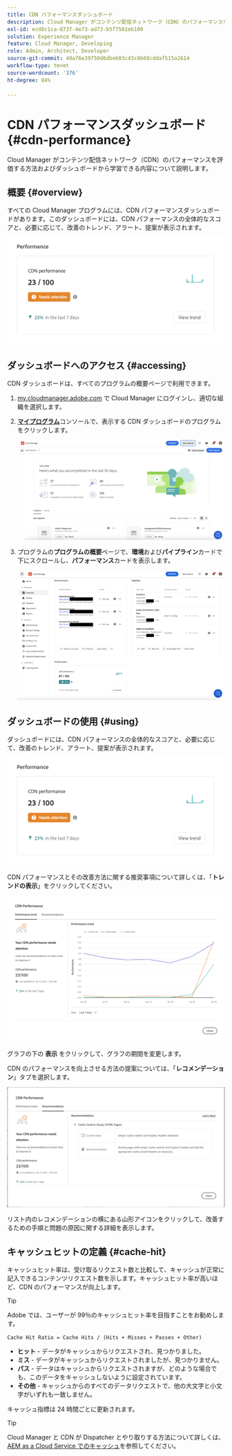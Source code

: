 ```yaml
---
title: CDN パフォーマンスダッシュボード
description: Cloud Manager がコンテンツ配信ネットワーク（CDN）のパフォーマンスを評価する方法およびダッシュボードから学習できる内容について説明します。
exl-id: ecd8c1ca-873f-4e73-ad73-b5f7561eb109
solution: Experience Manager
feature: Cloud Manager, Developing
role: Admin, Architect, Developer
source-git-commit: 40a76e39750d6dbeb03c43c8b68cddaf515a2614
workflow-type: tm+mt
source-wordcount: '376'
ht-degree: 84%

---
```


# CDN パフォーマンスダッシュボード {#cdn-performance}

Cloud Manager がコンテンツ配信ネットワーク（CDN）のパフォーマンスを評価する方法およびダッシュボードから学習できる内容について説明します。

## 概要 {#overview}

すべての Cloud Manager プログラムには、CDN パフォーマンスダッシュボードがあります。このダッシュボードには、CDN パフォーマンスの全体的なスコアと、必要に応じて、改善のトレンド、アラート、提案が表示されます。

![CDN パフォーマンスダッシュボード](assets/cdn-performance-dashboard.png)

## ダッシュボードへのアクセス {#accessing}

CDN ダッシュボードは、すべてのプログラムの概要ページで利用できます。

1. [my.cloudmanager.adobe.com](https://my.cloudmanager.adobe.com/) で Cloud Manager にログインし、適切な組織を選択します。

1. **[マイプログラム](/help/implementing/cloud-manager/navigation.md#my-programs)**&#x200B;コンソールで、表示する CDN ダッシュボードのプログラムをクリックします。

   ![マイプログラムページ](assets/my-programs.png)

1. プログラムの&#x200B;**プログラムの概要**&#x200B;ページで、**環境**&#x200B;および&#x200B;**パイプライン**&#x200B;カードで下にスクロールし、**パフォーマンス**&#x200B;カードを表示します。

   ![パフォーマンス](assets/cdn-performance-overview.png)

## ダッシュボードの使用 {#using}

ダッシュボードには、CDN パフォーマンスの全体的なスコアと、必要に応じて、改善のトレンド、アラート、提案が表示されます。

![CDN パフォーマンスダッシュボード](assets/cdn-performance-dashboard.png)

CDN パフォーマンスとその改善方法に関する推奨事項について詳しくは、「**トレンドの表示**」をクリックしてください。

![パフォーマンスのトレンド](assets/cdn-performance-trend.png)

グラフの下の **表示** をクリックして、グラフの期間を変更します。

CDN のパフォーマンスを向上させる方法の提案については、「**レコメンデーション**」タブを選択します。

![CDN のレコメンデーション](assets/cdn-performance-recommendations.png)

リスト内のレコメンデーションの横にある山形アイコンをクリックして、改善するための手順と問題の原因に関する詳細を表示します。

## キャッシュヒットの定義 {#cache-hit}

キャッシュヒット率は、受け取るリクエスト数と比較して、キャッシュが正常に記入できるコンテンツリクエスト数を示します。キャッシュヒット率が高いほど、CDN のパフォーマンスが向上します。

>[!TIP]
>
>Adobe では、ユーザーが 99％のキャッシュヒット率を目指すことをお勧めします。

```text
Cache Hit Ratio = Cache Hits / (Hits + Misses + Passes + Other)
```

* **ヒット** - データがキャッシュからリクエストされ、見つかりました。
* **ミス** - データがキャッシュからリクエストされましたが、見つかりません。
* **パス** - データはキャッシュからリクエストされますが、どのような場合でも、このデータをキャッシュしないように設定されています。
* **その他** - キャッシュからのすべてのデータリクエストで、他の大文字と小文字がいずれも一致しません。

キャッシュ指標は 24 時間ごとに更新されます。

>[!TIP]
>
>Cloud Manager と CDN が Dispatcher とやり取りする方法について詳しくは、[AEM as a Cloud Service でのキャッシュ](/help/implementing/dispatcher/caching.md)を参照してください。
